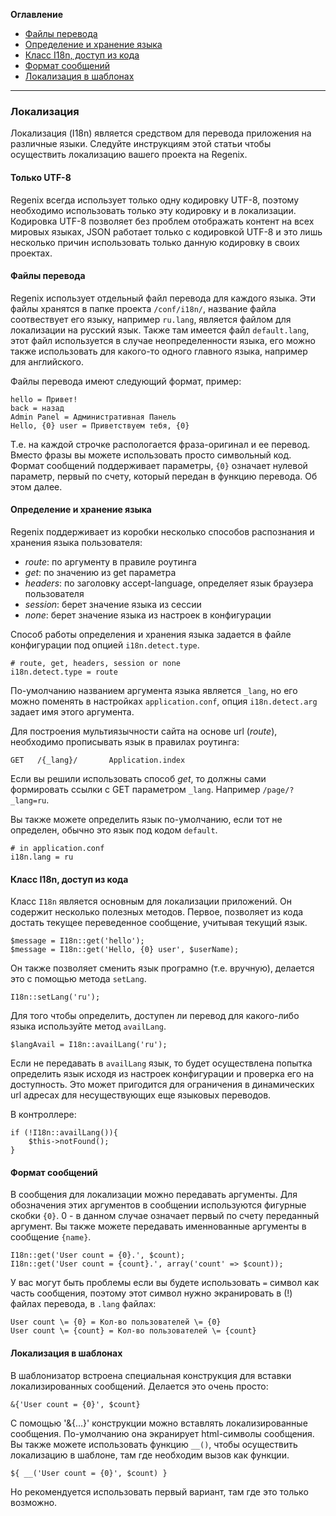 **Оглавление**

- [Файлы перевода](#langfiles)
- [Определение и хранение языка](#detect)
- [Класс I18n, доступ из кода](#source)
- [Формат сообщений](#format)
- [Локализация в шаблонах](#template)

---

### Локализация

Локализация (I18n) является средством для перевода приложения на различные языки. Следуйте
инструкциям этой статьи чтобы осуществить локализацию вашего проекта на Regenix.


#### Только UTF-8

Regenix всегда использует только одну кодировку UTF-8, поэтому необходимо использовать только эту кодировку
и в локализации. Кодировка UTF-8 позволяет без проблем отображать контент на всех мировых языках,
JSON работает только с кодировкой UTF-8 и это лишь несколько причин использовать только данную
кодировку в своих проектах.


#### Файлы перевода <a name="langfiles"></a>

Regenix использует отдельный файл перевода для каждого языка. Эти файлы хранятся в папке проекта
`/conf/i18n/`, название файла соотвествует его языку, например `ru.lang`, является файлом для
локализации на русский язык. Также там имеется файл `default.lang`, этот файл используется
в случае неопределенности языка, его можно также использовать для какого-то одного главного
языка, например для английского.

Файлы перевода имеют следующий формат, пример:

    hello = Привет!
    back = назад
    Admin Panel = Административная Панель
    Hello, {0} user = Приветствуем тебя, {0}

Т.е. на каждой строчке распологается фраза-оригинал и ее перевод. Вместо фразы вы можете использовать
просто символьный код. Формат сообщений поддерживает параметры, `{0}` означает нулевой параметр, первый
по счету, который передан в функцию перевода. Об этом далее.


#### Определение и хранение языка <a name="detect"></a>

Regenix поддерживает из коробки несколько способов распознания и хранения языка пользователя:

- *route*: по аргументу в правиле роутинга
- *get*: по значению из get параметра
- *headers*: по заголовку accept-language, определяет язык браузера пользователя
- *session*: берет значение языка из сессии
- *none*: берет значение языка из настроек в конфигурации

Способ работы определения и хранения языка задается в файле конфигурации под опцией
`i18n.detect.type`.

    # route, get, headers, session or none
    i18n.detect.type = route

По-умолчанию названием аргумента языка является `_lang`, но его можно поменять в настройках
`application.conf`, опция `i18n.detect.arg` задает имя этого аргумента.

Для построения мультиязычности сайта на основе url (*route*), необходимо прописывать язык в
правилах роутинга:

    GET   /{_lang}/       Application.index

Если вы решили использовать способ *get*, то должны сами формировать ссылки с GET параметром `_lang`.
Например `/page/?_lang=ru`.

Вы также можете определить язык по-умолчанию, если тот не определен, обычно это язык под кодом `default`.

    # in application.conf
    i18n.lang = ru


#### Класс I18n, доступ из кода <a name="source"></a>

Класс `I18n` является основным для локализации приложений. Он содержит несколько полезных
методов. Первое, позволяет из кода достать текущее переведенное сообщение, учитывая
текущий язык.

    $message = I18n::get('hello');
    $message = I18n::get('Hello, {0} user', $userName);

Он также позволяет сменить язык програмно (т.е. вручную), делается это с помощью метода `setLang`.

    I18n::setLang('ru');

Для того чтобы определить, доступен ли перевод для какого-либо языка используйте метод `availLang`.

    $langAvail = I18n::availLang('ru');

Если не передавать в `availLang` язык, то будет осуществлена попытка определить язык исходя из
настроек конфигурации и проверка его на доступность. Это может пригодится для ограничения в динамических
url адресах для несуществующих еще языковых переводов.

В контроллере:

    if (!I18n::availLang()){
        $this->notFound();
    }



#### Формат сообщений <a name="format"></a>

В сообщения для локализации можно передавать аргументы. Для обозначения этих аргументов
в сообщении используются фигурные скобки `{0}`. 0 - в данном случае означает первый по счету
переданный аргумент. Вы также можете передавать именнованные аргументы в сообщение `{name}`.

    I18n::get('User count = {0}.', $count);
    I18n::get('User count = {count}.', array('count' => $count));

У вас могут быть проблемы если вы будете использовать `=` символ как часть сообщения, поэтому
этот символ нужно экранировать в (!) файлах перевода, в `.lang` файлах:

    User count \= {0} = Кол-во пользователей \= {0}
    User count \= {count} = Кол-во пользователей \= {count}


#### Локализация в шаблонах <a name="template"></a>

В шаблонизатор встроена специальная конструкция для вставки локализированных сообщений.
Делается это очень просто:

    &{'User count = {0}', $count}

С помощью '&{...}' конструкции можно вставлять локализированные сообщения. По-умолчанию
она экранирует html-символы сообщения. Вы также можете использовать функцию `__()`, чтобы
осуществить локализацию в шаблоне, там где необходим вызов как функции.

    ${ __('User count = {0}', $count) }

Но рекомендуется использовать первый вариант, там где это только возможно.